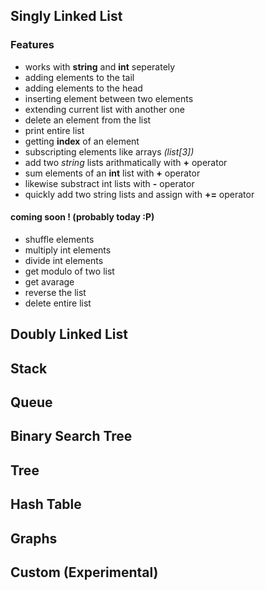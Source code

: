 ## Singly Linked List

### Features
* works with **string** and **int** seperately
* adding elements to the tail
* adding elements to the head
* inserting element between two elements
* extending current list with another one
* delete an element from the list
* print entire list
* getting **index** of an element
* subscripting elements like arrays *(list[3])*
* add two *string* lists arithmatically with **+** operator
* sum elements of an **int** list with **+** operator
* likewise substract int lists with **-** operator
* quickly add two string lists and assign with **+=** operator

#### coming soon ! (probably today :P)
* shuffle elements
* multiply int elements
* divide int elements
* get modulo of two list
* get avarage
* reverse the list
* delete entire list

## Doubly Linked List
## Stack
## Queue
## Binary Search Tree
## Tree
## Hash Table
## Graphs
## Custom (Experimental)

